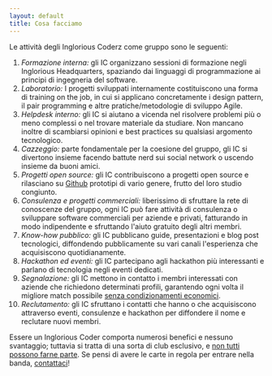```yaml
---
layout: default
title: Cosa facciamo
---
```

Le attività degli Inglorious Coderz come gruppo sono le seguenti:

1. *Formazione interna:* gli IC organizzano sessioni di formazione negli Inglorious Headquarters, spaziando dai linguaggi di programmazione ai principi di ingegneria del software.
2. *Laboratorio:* I progetti sviluppati internamente costituiscono una forma di training on the job, in cui si applicano concretamente i design pattern, il pair programming e altre pratiche/metodologie di sviluppo Agile.
3. *Helpdesk interno:* gli IC si aiutano a vicenda nel risolvere problemi più o meno complessi o nel trovare materiale da studiare. Non mancano inoltre di scambiarsi opinioni e best practices su qualsiasi argomento tecnologico.
4. *Cazzeggio:* parte fondamentale per la coesione del gruppo, gli IC si divertono insieme facendo battute nerd sui social network o uscendo insieme da buoni amici.
5. *Progetti open source:* gli IC contribuiscono a progetti open source e rilasciano su [Github](https://github.com/IngloriousCoderz) prototipi di vario genere, frutto del loro studio congiunto.
6. *Consulenza e progetti commerciali:* liberissimo di sfruttare la rete di conoscenze del gruppo, ogni IC può fare attività di consulenza o sviluppare software commerciali per aziende e privati, fatturando in modo indipendente e sfruttando l'aiuto gratuito degli altri membri.
7. *Know-how pubblico:* gli IC pubblicano guide, presentazioni e blog post tecnologici, diffondendo pubblicamente su vari canali l'esperienza che acquisiscono quotidianamente.
8. *Hackathon ed eventi:* gli IC partecipano agli hackathon più interessanti e parlano di tecnologia negli eventi dedicati.
9. *Segnalazione:* gli IC mettono in contatto i membri interessati con aziende che richiedono determinati profili, garantendo ogni volta il migliore match possibile [senza condizionamenti economici](#page/perche).
10. *Reclutamento:* gli IC sfruttano i contatti che hanno o che acquisiscono attraverso eventi, consulenze e hackathon per diffondere il nome e reclutare nuovi membri.

Essere un Inglorious Coder comporta numerosi benefici e nessuno svantaggio; tuttavia si tratta di una sorta di club esclusivo, e [non tutti possono farne parte](#page/come). Se pensi di avere le carte in regola per entrare nella banda, [contattaci](#page/contattaci)!
